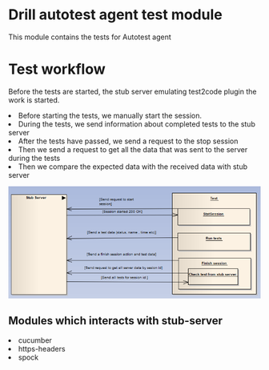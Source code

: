 # Drill autotest agent test module
This module contains the tests for Autotest agent
# Test workflow
Before the tests are started, the stub server emulating test2code plugin the work is started.
<li>Before starting the tests, we manually start the session.</li>
<li>During the tests, we send information about completed tests to the stub server</li>
<li>After the tests have passed, we send a request to the stop session</li>
<li>Then we send a request to get all the data that was sent to the server during the tests</li>
<li>Then we compare the expected data with the received data with stub server</li>

![img.png](img.png)

## Modules which interacts with stub-server
<li>cucumber</li>
<li>https-headers</li>
<li>spock</li>

